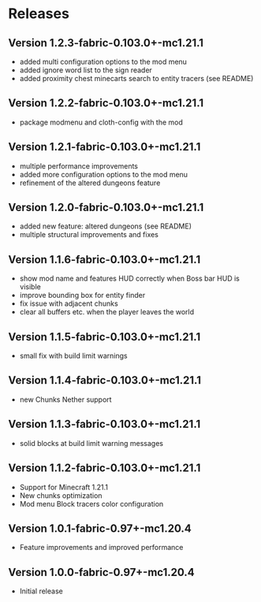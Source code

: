 Releases
===

Version 1.2.3-fabric-0.103.0+-mc1.21.1
---
- added multi configuration options to the mod menu
- added ignore word list to the sign reader
- added proximity chest minecarts search to entity tracers (see README)

Version 1.2.2-fabric-0.103.0+-mc1.21.1
---
- package modmenu and cloth-config with the mod

Version 1.2.1-fabric-0.103.0+-mc1.21.1
---
- multiple performance improvements
- added more configuration options to the mod menu
- refinement of the altered dungeons feature

Version 1.2.0-fabric-0.103.0+-mc1.21.1
---
- added new feature: altered dungeons (see README)
- multiple structural improvements and fixes

Version 1.1.6-fabric-0.103.0+-mc1.21.1
---
- show mod name and features HUD correctly when Boss bar HUD is visible
- improve bounding box for entity finder
- fix issue with adjacent chunks
- clear all buffers etc. when the player leaves the world

Version 1.1.5-fabric-0.103.0+-mc1.21.1
---
- small fix with build limit warnings

Version 1.1.4-fabric-0.103.0+-mc1.21.1
---
- new Chunks Nether support

Version 1.1.3-fabric-0.103.0+-mc1.21.1
---
- solid blocks at build limit warning messages

Version 1.1.2-fabric-0.103.0+-mc1.21.1
---
- Support for Minecraft 1.21.1
- New chunks optimization
- Mod menu Block tracers color configuration

Version 1.0.1-fabric-0.97+-mc1.20.4
---
- Feature improvements and improved performance

Version 1.0.0-fabric-0.97+-mc1.20.4
---
- Initial release